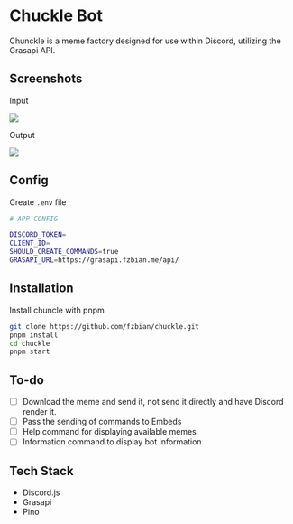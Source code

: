 
# Chuckle Bot

Chunckle is a meme factory designed for use within Discord, utilizing the Grasapi API.

## Screenshots

Input

![](https://media.discordapp.net/attachments/1038566253905858685/1070152615377248396/image.png)

Output

![](https://media.discordapp.net/attachments/1038566253905858685/1070153269839659058/Untitled-1.png)

## Config

Create `.env` file

```bash
# APP CONFIG

DISCORD_TOKEN=
CLIENT_ID=
SHOULD_CREATE_COMMANDS=true
GRASAPI_URL=https://grasapi.fzbian.me/api/
```

## Installation

Install chuncle with pnpm

```bash
git clone https://github.com/fzbian/chuckle.git
pnpm install
cd chuckle
pnpm start
```

## To-do

 - [ ] Download the meme and send it, not send it directly and have Discord render it.
 - [ ] Pass the sending of commands to Embeds
 - [ ] Help command for displaying available memes
 - [ ] Information command to display bot information
    
## Tech Stack

 - Discord.js
 - Grasapi
 - Pino


